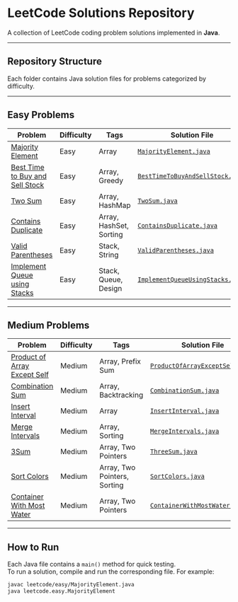 # LeetCode Solutions Repository

A collection of LeetCode coding problem solutions implemented in **Java**.

---

## Repository Structure

Each folder contains Java solution files for problems categorized by difficulty.

---

## Easy Problems

| Problem                                                                                           | Difficulty | Tags                    | Solution File                                                           |
| ------------------------------------------------------------------------------------------------- | ---------- | ----------------------- | ----------------------------------------------------------------------- |
| [Majority Element](https://leetcode.com/problems/majority-element/)                               | Easy       | Array                   | [`MajorityElement.java`](easy/MajorityElement.java)                     |
| [Best Time to Buy and Sell Stock](https://leetcode.com/problems/best-time-to-buy-and-sell-stock/) | Easy       | Array, Greedy           | [`BestTimeToBuyAndSellStock.java`](easy/BestTimeToBuyAndSellStock.java) |
| [Two Sum](https://leetcode.com/problems/two-sum/)                                                 | Easy       | Array, HashMap          | [`TwoSum.java`](easy/TwoSum.java)                                       |
| [Contains Duplicate](https://leetcode.com/problems/contains-duplicate/)                           | Easy       | Array, HashSet, Sorting | [`ContainsDuplicate.java`](easy/ContainsDuplicate.java)                 |
| [Valid Parentheses](https://leetcode.com/problems/valid-parentheses/)                             | Easy       | Stack, String           | [`ValidParentheses.java`](easy/ValidParentheses.java)                   |
| [Implement Queue using Stacks](https://leetcode.com/problems/implement-queue-using-stacks/) | Easy | Stack, Queue, Design | [`ImplementQueueUsingStacks.java`](easy/ImplementQueueUsingStacks.java) |


---

## Medium Problems

| Problem                                                                                     | Difficulty | Tags                         | Solution File                                                           |
| ------------------------------------------------------------------------------------------- | ---------- | ---------------------------- | ----------------------------------------------------------------------- |
| [Product of Array Except Self](https://leetcode.com/problems/product-of-array-except-self/) | Medium     | Array, Prefix Sum            | [`ProductOfArrayExceptSelf.java`](medium/ProductOfArrayExceptSelf.java) |
| [Combination Sum](https://leetcode.com/problems/combination-sum/)                           | Medium     | Array, Backtracking          | [`CombinationSum.java`](medium/CombinationSum.java)                     |
| [Insert Interval](https://leetcode.com/problems/insert-interval/)                           | Medium     | Array                        | [`InsertInterval.java`](medium/InsertInterval.java)                     |
| [Merge Intervals](https://leetcode.com/problems/merge-intervals/)                           | Medium     | Array, Sorting               | [`MergeIntervals.java`](medium/MergeIntervals.java)                     |
| [3Sum](https://leetcode.com/problems/3sum/)                                                 | Medium     | Array, Two Pointers          | [`ThreeSum.java`](medium/ThreeSum.java)                                 |
| [Sort Colors](https://leetcode.com/problems/sort-colors/)                                   | Medium     | Array, Two Pointers, Sorting | [`SortColors.java`](medium/SortColors.java)                             |
| [Container With Most Water](https://leetcode.com/problems/container-with-most-water/)       | Medium     | Array, Two Pointers          | [`ContainerWithMostWater.java`](medium/ContainerWithMostWater.java)     |

---

## How to Run

Each Java file contains a `main()` method for quick testing.  
To run a solution, compile and run the corresponding file. For example:

```bash
javac leetcode/easy/MajorityElement.java
java leetcode.easy.MajorityElement
```
